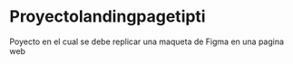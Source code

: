 # Proyectolandingpagetipti
Poyecto en el cual se debe replicar una maqueta de Figma en una pagina web
